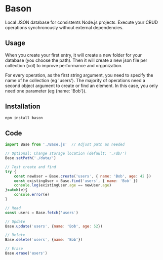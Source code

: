 # Bason 

Local JSON database for consistents Node.js projects.
Execute your CRUD operations synchronously without external dependencies.


## Usage

When you create your first entry, it will create a new folder for your database (you choose the path). 
Then it will create a new json file per collection (col) to improve performance and organization. 

For every operation, as the first string argument, you need to specify the name of he collection (eg 'users').
The majority of operations need a second object argument to create or find an element. 
In this case, you only need one parameter (eg {name: 'Bob'}).


## Installation

```bash
npm install bason
```


## Code

```javascript
import Base from './Base.js'  // Adjust path as needed

// Optional: Change storage location (default: './db/')
Base.setPath('./data/') 

// Test create and find
try {
    const newUser = Base.create('users', { name: 'Bob', age: 42 })
    const existingUser = Base.find('users', { name: 'Bob' })
    console.log(existingUser.age == newUser.age)
}catch(e){
    console.error(e)
}

// Read  
const users = Base.fetch('users')

// Update 
Base.update('users', {name: 'Bob', age: 52})

// Delete 
Base.delete('users', {name: 'Bob'})

// Erase
Base.erase('users')
```









